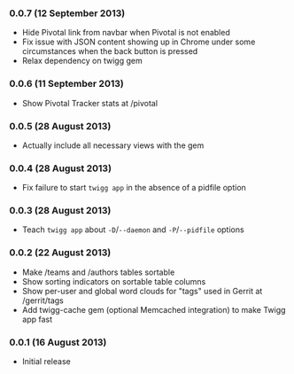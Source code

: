 ### 0.0.7 (12 September 2013)

* Hide Pivotal link from navbar when Pivotal is not enabled
* Fix issue with JSON content showing up in Chrome under some circumstances when
  the back button is pressed
* Relax dependency on twigg gem

### 0.0.6 (11 September 2013)

* Show Pivotal Tracker stats at /pivotal

### 0.0.5 (28 August 2013)

* Actually include all necessary views with the gem

### 0.0.4 (28 August 2013)

* Fix failure to start `twigg app` in the absence of a pidfile option

### 0.0.3 (28 August 2013)

* Teach `twigg app` about `-D`/`--daemon` and `-P`/`--pidfile` options

### 0.0.2 (22 August 2013)

* Make /teams and /authors tables sortable
* Show sorting indicators on sortable table columns
* Show per-user and global word clouds for "tags" used in Gerrit at /gerrit/tags
* Add twigg-cache gem (optional Memcached integration) to make Twigg app fast

### 0.0.1 (16 August 2013)

* Initial release
